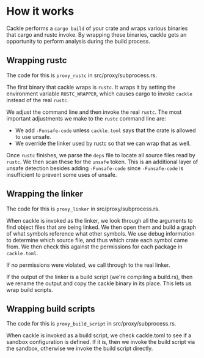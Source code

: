 # How it works

Cackle performs a `cargo build` of your crate and wraps various binaries that cargo and rustc
invoke. By wrapping these binaries, cackle gets an opportunity to perform analysis during the build
process.

## Wrapping rustc

The code for this is `proxy_rustc` in src/proxy/subprocess.rs.

The first binary that cackle wraps is `rustc`. It wraps it by setting the environment variable
`RUSTC_WRAPPER`, which causes cargo to invoke `cackle` instead of the real `rustc`.

We adjust the command line and then invoke the real `rustc`. The most important adjustments we make
to the `rustc` command line are:

* We add `-Funsafe-code` unless `cackle.toml` says that the crate is allowed to use unsafe.
* We override the linker used by rustc so that we can wrap that as well.

Once `rustc` finishes, we parse the `deps` file to locate all source files read by `rustc`. We then
scan these for the `unsafe` token. This is an additional layer of unsafe detection besides adding
`-Funsafe-code` since `-Funsafe-code` is insufficient to prevent some uses of unsafe.

## Wrapping the linker

The code for this is `proxy_linker` in src/proxy/subprocess.rs.

When cackle is invoked as the linker, we look through all the arguments to find object files that
are being linked. We then open them and build a graph of what symbols reference what other symbols.
We use debug information to determine which source file, and thus which crate each symbol came from.
We then check this against the permissions for each package in `cackle.toml`.

If no permissions were violated, we call through to the real linker.

If the output of the linker is a build script (we're compiling a build.rs), then we rename the
output and copy the cackle binary in its place. This lets us wrap build scripts.

## Wrapping build scripts

The code for this is `proxy_build_script` in src/proxy/subprocess.rs.

When cackle is invoked as a build script, we check cackle.toml to see if a sandbox configuration is
defined. If it is, then we invoke the build script via the sandbox, otherwise we invoke the build
script directly.
